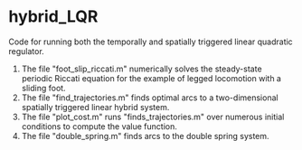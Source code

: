 # hybrid_LQR
Code for running both the temporally and spatially triggered linear quadratic regulator.

<ol>
  <li>The file "foot_slip_riccati.m" numerically solves the steady-state periodic Riccati equation for the example of legged locomotion with a sliding foot.</li>
  <li>The file "find_trajectories.m" finds optimal arcs to a two-dimensional spatially triggered linear hybrid system.</li>
  <li>The file "plot_cost.m" runs "finds_trajectories.m" over numerous initial conditions to compute the value function.</li>
  <li>The file "double_spring.m" finds arcs to the double spring system.</li>
</ol> 
